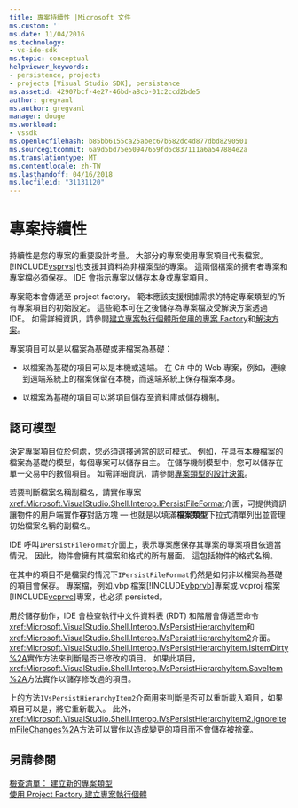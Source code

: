 ```yaml
---
title: 專案持續性 |Microsoft 文件
ms.custom: ''
ms.date: 11/04/2016
ms.technology:
- vs-ide-sdk
ms.topic: conceptual
helpviewer_keywords:
- persistence, projects
- projects [Visual Studio SDK], persistance
ms.assetid: 42907bcf-4e27-46bd-a8cb-01c2ccd2bde5
author: gregvanl
ms.author: gregvanl
manager: douge
ms.workload:
- vssdk
ms.openlocfilehash: b85bb6155ca25abec67b582dc4d877dbd8290501
ms.sourcegitcommit: 6a9d5bd75e50947659fd6c837111a6a547884e2a
ms.translationtype: MT
ms.contentlocale: zh-TW
ms.lasthandoff: 04/16/2018
ms.locfileid: "31131120"
---
```

# <a name="project-persistence"></a>專案持續性
持續性是您的專案的重要設計考量。 大部分的專案使用專案項目代表檔案。[!INCLUDE[vsprvs](../../code-quality/includes/vsprvs_md.md)]也支援其資料為非檔案型的專案。 這兩個檔案的擁有者專案和專案檔必須保存。 IDE 會指示專案以儲存本身或專案項目。  
  
 專案範本會傳遞至 project factory。 範本應該支援根據需求的特定專案類型的所有專案項目的初始設定。 這些範本可在之後儲存為專案檔及受解決方案透過 IDE。 如需詳細資訊，請參閱[建立專案執行個體所使用的專案 Factory](../../extensibility/internals/creating-project-instances-by-using-project-factories.md)和[解決方案](../../extensibility/internals/solutions.md)。  
  
 專案項目可以是以檔案為基礎或非檔案為基礎：  
  
-   以檔案為基礎的項目可以是本機或遠端。 在 C# 中的 Web 專案，例如，連線到遠端系統上的檔案保留在本機，而遠端系統上保存檔案本身。  
  
-   以檔案為基礎的項目可以將項目儲存至資料庫或儲存機制。  
  
## <a name="commit-models"></a>認可模型  
 決定專案項目位於何處，您必須選擇適當的認可模式。 例如，在具有本機檔案的檔案為基礎的模型，每個專案可以儲存自主。 在儲存機制模型中，您可以儲存在單一交易中的數個項目。 如需詳細資訊，請參閱[專案類型的設計決策](../../extensibility/internals/project-type-design-decisions.md)。  
  
 若要判斷檔案名稱副檔名，請實作專案<xref:Microsoft.VisualStudio.Shell.Interop.IPersistFileFormat>介面，可提供資訊讓物件的用戶端實作**存**對話方塊 — 也就是以填滿**檔案類型**下拉式清單列出並管理初始檔案名稱的副檔名。  
  
 IDE 呼叫`IPersistFileFormat`介面上，表示專案應保存其專案的專案項目依適當情況。 因此，物件會擁有其檔案和格式的所有層面。 這包括物件的格式名稱。  
  
 在其中的項目不是檔案的情況下`IPersistFileFormat`仍然是如何非以檔案為基礎的項目會保存。 專案檔，例如.vbp 檔案[!INCLUDE[vbprvb](../../code-quality/includes/vbprvb_md.md)]專案或.vcproj 檔案[!INCLUDE[vcprvc](../../code-quality/includes/vcprvc_md.md)]專案，也必須 persisted。  
  
 用於儲存動作，IDE 會檢查執行中文件資料表 (RDT) 和階層會傳遞至命令<xref:Microsoft.VisualStudio.Shell.Interop.IVsPersistHierarchyItem>和<xref:Microsoft.VisualStudio.Shell.Interop.IVsPersistHierarchyItem2>介面。 <xref:Microsoft.VisualStudio.Shell.Interop.IVsPersistHierarchyItem.IsItemDirty%2A>實作方法來判斷是否已修改的項目。 如果此項目，<xref:Microsoft.VisualStudio.Shell.Interop.IVsPersistHierarchyItem.SaveItem%2A>方法實作以儲存修改過的項目。  
  
 上的方法`IVsPersistHierarchyItem2`介面用來判斷是否可以重新載入項目，如果項目可以是，將它重新載入。 此外，<xref:Microsoft.VisualStudio.Shell.Interop.IVsPersistHierarchyItem2.IgnoreItemFileChanges%2A>方法可以實作以造成變更的項目而不會儲存被捨棄。  
  
## <a name="see-also"></a>另請參閱  
 [檢查清單： 建立新的專案類型](../../extensibility/internals/checklist-creating-new-project-types.md)   
 [使用 Project Factory 建立專案執行個體](../../extensibility/internals/creating-project-instances-by-using-project-factories.md)
